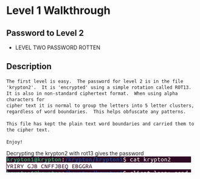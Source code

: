 # Level 1 Walkthrough

## Password to Level 2
+ LEVEL TWO PASSWORD ROTTEN  

## Description
``` 
The first level is easy.  The password for level 2 is in the file 
'krypton2'.  It is 'encrypted' using a simple rotation called ROT13.  
It is also in non-standard ciphertext format.  When using alpha characters for
cipher text it is normal to group the letters into 5 letter clusters, 
regardless of word boundaries.  This helps obfuscate any patterns.

This file has kept the plain text word boundaries and carried them to
the cipher text.

Enjoy!
```
Decrypting the krypton2 with rot13 gives the password  
![krypton2](./../assets/krypton2.png)


